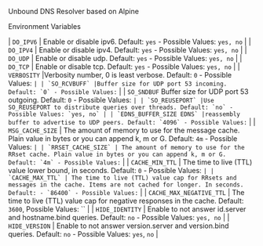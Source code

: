 Unbound DNS Resolver based on Alpine

Environment Variables

| `DO_IPV6` | Enable or disable ipv6. Default: `yes` - Possible Values: `yes, no` |
| `DO_IPV4` | Enable or disable ipv4. Default: `yes` - Possible Values: `yes, no` |
| `DO_UDP` | Enable or disable udp. Default: `yes` - Possible Values: `yes, no` |
| `DO_TCP` | Enable or disable tcp. Default: `yes` - Possible Values: `yes, no` |
| `VERBOSITY` |Verbosity number, 0 is least verbose. Default: `0` - Possible Values: `` |
| `SO_RCVBUFF` |Buffer size for UDP port 53 incoming. Default: `0` - Possible Values: `` |
| `SO_SNDBUF` Buffer size for UDP port 53 outgoing. Default: `0` - Possible Values: `` |
| `SO_REUSEPORT` |Use SO_REUSEPORT to distribute queries over threads. Default: `no` - Possible Values: `yes, no` |
| `EDNS_BUFFER_SIZE EDNS` |reassembly buffer to advertise to UDP peers. Default: `4096` - Possible Values: `` |
| `MSG_CACHE_SIZE` | The amount of memory to use for the message cache. Plain value in bytes or you can append k, m or G. Default: `4m` - Possible Values: `` |
| `RRSET_CACHE_SIZE` | The amount of memory to use for the RRset cache. Plain value in bytes or you can append k, m or G. Default: `4m` - Possible Values: `` |
| `CACHE_MIN_TTL` | The time to live (TTL) value lower bound, in seconds. Default: `0` - Possible Values: `` |
| `CACHE_MAX_TTL` | The time to live (TTL) value cap for RRsets and messages in the cache. Items are not cached for longer. In seconds. Default: - `86400` - Possible Values: `` |
| `CACHE_MAX_NEGATIVE_TTL` | The time to live (TTL) value cap for negative responses in the cache. Default: `3600`, Possible Values: `` |
| `HIDE_IDENTITY` | Enable to not answer id.server and hostname.bind queries. Default: `no` - Possible Values: `yes, no` |
| `HIDE_VERSION` | Enable to not answer version.server and version.bind queries. Default: `no` - Possible Values: `yes`, `no` | 


